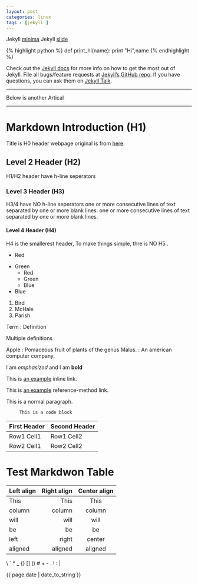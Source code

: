 ```yaml
---
layout: post
categories: linux 
tags : [jekyll ]
---
```


Jekyll [minima](https://github.com/jekyll/minima) 
Jekyll [slide](https://github.com/jekylltools/jekyll-ideal-image-slider-include/tree/gh-pages) 

{% highlight python %}
def print_hi(name):
  print "Hi",name
{% endhighlight %}

Check out the [Jekyll docs][jekyll-docs] for more info on how to get the most out of Jekyll. File all bugs/feature requests at [Jekyll’s GitHub repo][jekyll-gh]. If you have questions, you can ask them on [Jekyll Talk][jekyll-talk].

[jekyll-docs]: http://jekyllrb.com/docs/home
[jekyll-gh]:   https://github.com/jekyll/jekyll
[jekyll-talk]: https://talk.jekyllrb.com/


----------------
Below is another Artical  

----------------


# Markdown Introduction (H1) 
Title is H0 header
webpage original is from [here](http://support.mashery.com/docs/customizing_your_portal/Markdown_Cheat_Sheet/ "show txt"). 

## Level 2 Header (H2)
H1/H2 header have h-line seperators

### Level 3 Header (H3)
H3/4 have NO h-line seperators 
one or more consecutive lines of text separated by one or more blank lines. one or more consecutive lines of text separated by one or more blank lines.

#### Level 4 Header (H4)
H4 is the smallerest header, To make things simple, thre is NO H5 . 


* Red
+ Green
  - Red
  - Green
  - Blue
+ Blue

1. Bird
2. McHale
3. Parish

Term
: Definition

Multiple definitions

Apple
: Pomaceous fruit of plants of the genus Malus.
: An american computer company.

I am *emphasized* and I am **bold**

This is [an example](http://example.com/ "Optional Title") inline link.

[id]: http://example.com/ "Optional Title Here"
This is [an example][id] reference-method link.

This is a normal paragraph.

         This is a code block


| First Header  | Second Header |
| ------------- | ------------- |
| Row1 Cell1    | Row1 Cell2    |
| Row2 Cell1    | Row2 Cell2    |



# Test Markdwon Table 

Left align|Right align|Center align|
:---------|----------:|:----------:|
This|This|This|
column|column|column|
will|will|will|
be|be|be|
left|right|center|
aligned|aligned|aligned|



\\
\`
\*
\_
\{\}
\[\]
\(\)
\#
\+
\-
\.
\!
\:
\|

{{ page.date | date_to_string }}
